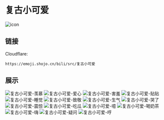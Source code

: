 # 复古小可爱
![icon](https://emoji.shojo.cn/bili/src/复古小可爱/icon.png)
## 链接
Cloudflare:
```
https://emoji.shojo.cn/bili/src/复古小可爱
```
## 展示
![复古小可爱-羡慕](https://emoji.shojo.cn/bili/src/复古小可爱/复古小可爱-羡慕.png)
![复古小可爱-爱心](https://emoji.shojo.cn/bili/src/复古小可爱/复古小可爱-爱心.png)
![复古小可爱-害羞](https://emoji.shojo.cn/bili/src/复古小可爱/复古小可爱-害羞.png)
![复古小可爱-贴贴](https://emoji.shojo.cn/bili/src/复古小可爱/复古小可爱-贴贴.png)
![复古小可爱-睡觉](https://emoji.shojo.cn/bili/src/复古小可爱/复古小可爱-睡觉.png)
![复古小可爱-致敬](https://emoji.shojo.cn/bili/src/复古小可爱/复古小可爱-致敬.png)
![复古小可爱-生气](https://emoji.shojo.cn/bili/src/复古小可爱/复古小可爱-生气.png)
![复古小可爱-哭了](https://emoji.shojo.cn/bili/src/复古小可爱/复古小可爱-哭了.png)
![复古小可爱-震惊](https://emoji.shojo.cn/bili/src/复古小可爱/复古小可爱-震惊.png)
![复古小可爱-吃瓜](https://emoji.shojo.cn/bili/src/复古小可爱/复古小可爱-吃瓜.png)
![复古小可爱-噫](https://emoji.shojo.cn/bili/src/复古小可爱/复古小可爱-噫.png)
![复古小可爱-喝奶茶](https://emoji.shojo.cn/bili/src/复古小可爱/复古小可爱-喝奶茶.png)
![复古小可爱-嗨](https://emoji.shojo.cn/bili/src/复古小可爱/复古小可爱-嗨.png)
![复古小可爱-疑问](https://emoji.shojo.cn/bili/src/复古小可爱/复古小可爱-疑问.png)
![复古小可爱-哼](https://emoji.shojo.cn/bili/src/复古小可爱/复古小可爱-哼.png)
